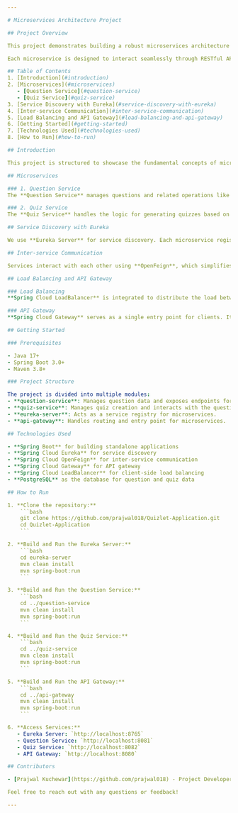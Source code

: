 ```yaml
---

# Microservices Architecture Project

## Project Overview

This project demonstrates building a robust microservices architecture using Spring Boot. It includes multiple microservices for handling different functionalities such as a **Question Service** and a **Quiz Service**, with service discovery, API gateway, and load balancing mechanisms implemented using Eureka and Spring Cloud tools.

Each microservice is designed to interact seamlessly through RESTful APIs and Feign Clients, making the system scalable and maintainable.

## Table of Contents
1. [Introduction](#introduction)
2. [Microservices](#microservices)
   - [Question Service](#question-service)
   - [Quiz Service](#quiz-service)
3. [Service Discovery with Eureka](#service-discovery-with-eureka)
4. [Inter-service Communication](#inter-service-communication)
5. [Load Balancing and API Gateway](#load-balancing-and-api-gateway)
6. [Getting Started](#getting-started)
7. [Technologies Used](#technologies-used)
8. [How to Run](#how-to-run)

## Introduction

This project is structured to showcase the fundamental concepts of microservices development using Spring Boot and Spring Cloud. Each service is developed and deployed independently but can communicate with other services within the ecosystem. We will explore various concepts such as service discovery, load balancing, API gateway, and inter-service communication.

## Microservices

### 1. Question Service
The **Question Service** manages questions and related operations like adding, updating, and retrieving questions. This service acts as the primary database for the questions used in quizzes.

### 2. Quiz Service
The **Quiz Service** handles the logic for generating quizzes based on categories and retrieving the quiz data for user interactions. It communicates with the Question Service to fetch question data.

## Service Discovery with Eureka

We use **Eureka Server** for service discovery. Each microservice registers itself to the Eureka server, which maintains a registry of all active services. This enables efficient communication between services and supports dynamic scaling.

## Inter-service Communication

Services interact with each other using **OpenFeign**, which simplifies HTTP-based communication. The **Quiz Service** uses Feign to make REST calls to the **Question Service** for fetching the required data.

## Load Balancing and API Gateway

### Load Balancing
**Spring Cloud LoadBalancer** is integrated to distribute the load between instances of the Question and Quiz services. This helps achieve fault tolerance and efficient resource utilization.

### API Gateway
**Spring Cloud Gateway** serves as a single entry point for clients. It routes requests to the appropriate microservice based on the defined rules and handles cross-cutting concerns such as authentication, logging, and rate limiting.

## Getting Started

### Prerequisites

- Java 17+
- Spring Boot 3.0+
- Maven 3.8+

### Project Structure

The project is divided into multiple modules:
- **question-service**: Manages question data and exposes endpoints for CRUD operations.
- **quiz-service**: Manages quiz creation and interacts with the question service.
- **eureka-server**: Acts as a service registry for microservices.
- **api-gateway**: Handles routing and entry point for microservices.

## Technologies Used

- **Spring Boot** for building standalone applications
- **Spring Cloud Eureka** for service discovery
- **Spring Cloud OpenFeign** for inter-service communication
- **Spring Cloud Gateway** for API gateway
- **Spring Cloud LoadBalancer** for client-side load balancing
- **PostgreSQL** as the database for question and quiz data

## How to Run

1. **Clone the repository:**
    ```bash
    git clone https://github.com/prajwal018/Quizlet-Application.git
    cd Quizlet-Application
    ```

2. **Build and Run the Eureka Server:**
    ```bash
    cd eureka-server
    mvn clean install
    mvn spring-boot:run
    ```

3. **Build and Run the Question Service:**
    ```bash
    cd ../question-service
    mvn clean install
    mvn spring-boot:run
    ```

4. **Build and Run the Quiz Service:**
    ```bash
    cd ../quiz-service
    mvn clean install
    mvn spring-boot:run
    ```

5. **Build and Run the API Gateway:**
    ```bash
    cd ../api-gateway
    mvn clean install
    mvn spring-boot:run
    ```

6. **Access Services:**
   - Eureka Server: `http://localhost:8765`
   - Question Service: `http://localhost:8081`
   - Quiz Service: `http://localhost:8082`
   - API Gateway: `http://localhost:8080`

## Contributors

- [Prajwal Kuchewar](https://github.com/prajwal018) - Project Developer and Architect

Feel free to reach out with any questions or feedback!

---
```

